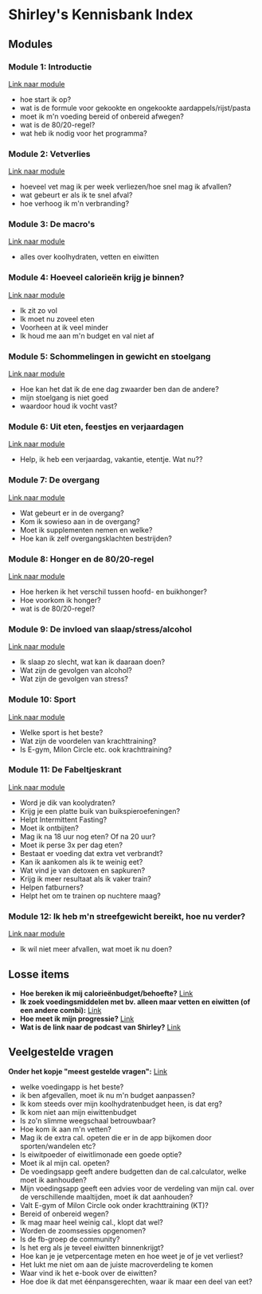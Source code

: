 # Shirley's Kennisbank Index

## Modules

### Module 1: Introductie
[Link naar module](https://afvallenindeovergang.nl/lesson/les-1-introductie-3/)
- hoe start ik op?
- wat is de formule voor gekookte en ongekookte aardappels/rijst/pasta
- moet ik m'n voeding bereid of onbereid afwegen?
- wat is de 80/20-regel?
- wat heb ik nodig voor het programma?

### Module 2: Vetverlies
[Link naar module](https://afvallenindeovergang.nl/lesson/les-2-vetverlies-2/)
- hoeveel vet mag ik per week verliezen/hoe snel mag ik afvallen?
- wat gebeurt er als ik te snel afval?
- hoe verhoog ik m'n verbranding?

### Module 3: De macro's
[Link naar module](https://afvallenindeovergang.nl/lesson/les-3-de-macros-2/)
- alles over koolhydraten, vetten en eiwitten

### Module 4: Hoeveel calorieën krijg je binnen?
[Link naar module](https://afvallenindeovergang.nl/lesson/les-4-hoeveel-calorieen-krijg-je-binnen-2/)
- Ik zit zo vol
- Ik moet nu zoveel eten
- Voorheen at ik veel minder
- Ik houd me aan m'n budget en val niet af

### Module 5: Schommelingen in gewicht en stoelgang
[Link naar module](https://afvallenindeovergang.nl/lesson/les-5-schommelingen-in-gewicht-en-stoelgang-2/)
- Hoe kan het dat ik de ene dag zwaarder ben dan de andere?
- mijn stoelgang is niet goed
- waardoor houd ik vocht vast?

### Module 6: Uit eten, feestjes en verjaardagen
[Link naar module](https://afvallenindeovergang.nl/lesson/les-6-uit-eten-feestjes-en-vakantie/)
- Help, ik heb een verjaardag, vakantie, etentje. Wat nu??

### Module 7: De overgang
[Link naar module](https://afvallenindeovergang.nl/lesson/les-7-de-overgang-2/)
- Wat gebeurt er in de overgang?
- Kom ik sowieso aan in de overgang?
- Moet ik supplementen nemen en welke?
- Hoe kan ik zelf overgangsklachten bestrijden?

### Module 8: Honger en de 80/20-regel
[Link naar module](https://afvallenindeovergang.nl/lesson/les-8-honger-en-de-80-20-regel/)
- Hoe herken ik het verschil tussen hoofd- en buikhonger?
- Hoe voorkom ik honger?
- wat is de 80/20-regel?

### Module 9: De invloed van slaap/stress/alcohol
[Link naar module](https://afvallenindeovergang.nl/lesson/les-9-alcohol-slaap-stress-2/)
- Ik slaap zo slecht, wat kan ik daaraan doen?
- Wat zijn de gevolgen van alcohol?
- Wat zijn de gevolgen van stress?

### Module 10: Sport
[Link naar module](https://afvallenindeovergang.nl/lesson/les-10-sport-2/)
- Welke sport is het beste?
- Wat zijn de voordelen van krachttraining?
- Is E-gym, Milon Circle etc. ook krachttraining?

### Module 11: De Fabeltjeskrant
[Link naar module](https://afvallenindeovergang.nl/lesson/les-11-de-fabeltjeskrant/)
- Word je dik van koolydraten?
- Krijg je een platte buik van buikspieroefeningen?
- Helpt Intermittent Fasting?
- Moet ik ontbijten?
- Mag ik na 18 uur nog eten? Of na 20 uur?
- Moet ik perse 3x per dag eten?
- Bestaat er voeding dat extra vet verbrandt?
- Kan ik aankomen als ik te weinig eet?
- Wat vind je van detoxen en sapkuren?
- Krijg ik meer resultaat als ik vaker train?
- Helpen fatburners?
- Helpt het om te trainen op nuchtere maag?

### Module 12: Ik heb m'n streefgewicht bereikt, hoe nu verder?
[Link naar module](https://afvallenindeovergang.nl/lesson/les-12-hoe-verder-als-je-je-streefgewicht-hebt-bereikt/)
- Ik wil niet meer afvallen, wat moet ik nu doen?

## Losse items
- **Hoe bereken ik mij calorieënbudget/behoefte?** [Link](https://afvallenindeovergang.nl/lesson/calorieenberekening/)
- **Ik zoek voedingsmiddelen met bv. alleen maar vetten en eiwitten (of een andere combi):** [Link](https://afvallenindeovergang.nl/lesson/help-hoe-kom-ik-aan-mijn-2/)
- **Hoe meet ik mijn progressie?** [Link](https://afvallenindeovergang.nl/lesson/hoe-meet-je-je-progressie/)
- **Wat is de link naar de podcast van Shirley?** [Link](https://afvallenindeovergang.nl/lesson/podcasts/)

## Veelgestelde vragen
**Onder het kopje "meest gestelde vragen":** [Link](https://afvallenindeovergang.nl/lesson/veelgestelde-vragen/)
- welke voedingapp is het beste?
- ik ben afgevallen, moet ik nu m'n budget aanpassen?
- Ik kom steeds over mijn koolhydratenbudget heen, is dat erg?
- Ik kom niet aan mijn eiwittenbudget
- Is zo'n slimme weegschaal betrouwbaar?
- Hoe kom ik aan m'n vetten?
- Mag ik de extra cal. opeten die er in de app bijkomen door sporten/wandelen etc?
- Is eiwitpoeder of eiwitlimonade een goede optie?
- Moet ik al mijn cal. opeten?
- De voedingsapp geeft andere budgetten dan de cal.calculator, welke moet ik aanhouden?
- Mijn voedingsapp geeft een advies voor de verdeling van mijn cal. over de verschillende maaltijden, moet ik dat aanhouden?
- Valt E-gym of Milon Circle ook onder krachttraining (KT)?
- Bereid of onbereid wegen?
- Ik mag maar heel weinig cal., klopt dat wel?
- Worden de zoomsessies opgenomen?
- Is de fb-groep de community?
- Is het erg als je teveel eiwitten binnenkrijgt?
- Hoe kan je je vetpercentage meten en hoe weet je of je vet verliest?
- Het lukt me niet om aan de juiste macroverdeling te komen
- Waar vind ik het e-book over de eiwitten?
- Hoe doe ik dat met éénpansgerechten, waar ik maar een deel van eet?